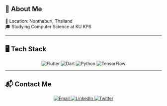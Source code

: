 

## 🌸 About Me
🏡 Location: Nonthaburi, Thailand  
🎓 Studying Computer Science at KU KPS  

---

## 🖥️ Tech Stack

<p align="center">
  <!-- flat-square static/v1 with empty label so no "static" text -->
  <img
    src="https://img.shields.io/static/v1?label=&message=Flutter&color=ADD8E6&style=flat-square&logo=flutter&logoColor=white"
    alt="Flutter"
  />
  <img
    src="https://img.shields.io/static/v1?label=&message=Dart&color=B0E0E6&style=flat-square&logo=dart&logoColor=white"
    alt="Dart"
  />
  <img
    src="https://img.shields.io/static/v1?label=&message=Python&color=FFE4E1&style=flat-square&logo=python&logoColor=white"
    alt="Python"
  />
  <img
    src="https://img.shields.io/static/v1?label=&message=TensorFlow&color=FFDAB9&style=flat-square&logo=tensorflow&logoColor=white"
    alt="TensorFlow"
  />
</p>

---

## 📬 Contact Me

<p align="center">
  <!-- Static Badges (flat-square, no logos) -->
  <a href="mailto:your.email@example.com">
    <img
      src="https://img.shields.io/static/v1?label=&message=Email&color=FFB6C1&style=flat-square"
      alt="Email"
    />
  </a>
  <a href="https://www.linkedin.com/in/YourLinkedIn">
    <img
      src="https://img.shields.io/static/v1?label=&message=LinkedIn&color=CBD6E2&style=flat-square"
      alt="LinkedIn"
    />
  </a>
  <a href="https://twitter.com/YourTwitter">
    <img
      src="https://img.shields.io/static/v1?label=&message=Twitter&color=A2D5F2&style=flat-square"
      alt="Twitter"
    />
  </a>
</p>
